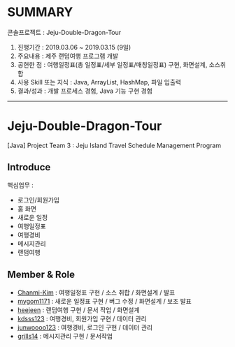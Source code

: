# SUMMARY

콘솔프로젝트 : Jeju-Double-Dragon-Tour <br>
1) 진행기간 : 2019.03.06 ~ 2019.03.15 (9일) <br>
2) 주요내용 : 제주 랜덤여행 프로그램 개발 <br>
3) 공헌한 점 : 여행일정표(총 일정표/세부 일정표/매칭일정표) 구현, 화면설계, 소스취합 <br>
4) 사용 Skill 또는 지식 : Java, ArrayList, HashMap, 파일 입출력 <br>
5) 결과/성과 : 개발 프로세스 경험, Java 기능 구현 경험 <br>

---

# Jeju-Double-Dragon-Tour
[Java] Project Team 3 : Jeju Island Travel Schedule Management Program

## Introduce
핵심업무 :
- 로그인/회원가입 <br>
- 홈 화면 <br>
- 새로운 일정 <br>
- 여행일정표 <br>
- 여행경비 <br>
- 메시지관리 <br>
- 랜덤여행 <br>

## Member & Role
- [Chanmi-Kim](https://github.com/Chanmi-Kim) : 여행일정표 구현 / 소스 취합 / 화면설계 / 발표 <br>
- [mygom1171](https://github.com/mygom1171) : 새로운 일정표 구현 / 버그 수정 / 화면설계 / 보조 발표 <br>
- [heejeen](https://github.com/heejeen) : 랜덤여행 구현 / 문서 작업 / 화면설계 <br>
- [kdsss123](https://github.com/kdsss123) : 여행경비, 회원가입 구현 / 데이터 관리 <br>
- [junwoooo123](https://github.com/junwoooo123) : 여행경비, 로그인 구현 / 데이터 관리 <br>
- [grills14](https://github.com/grills14) : 메시지관리 구현 / 문서작업 <br>
